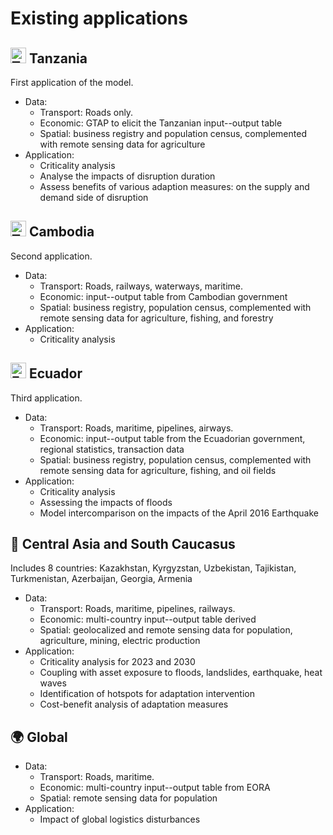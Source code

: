 # Existing applications

## <img src="https://upload.wikimedia.org/wikipedia/commons/3/38/Flag_of_Tanzania.svg" alt="Tanzania Flag" width="25"/> Tanzania

First application of the model.
- Data:
  - Transport: Roads only.
  - Economic: GTAP to elicit the Tanzanian input--output table
  - Spatial: business registry and population census, complemented with remote sensing data for agriculture
- Application:
  - Criticality analysis
  - Analyse the impacts of disruption duration
  - Assess benefits of various adaption measures: on the supply and demand side of disruption


## <img src="https://upload.wikimedia.org/wikipedia/commons/8/83/Flag_of_Cambodia.svg" alt="Tanzania Flag" width="25"/> Cambodia

Second application.

- Data:
  - Transport: Roads, railways, waterways, maritime.
  - Economic: input--output table from Cambodian government
  - Spatial: business registry, population census, complemented with remote sensing data for agriculture, fishing, and forestry
- Application:
  - Criticality analysis


## <img src="https://upload.wikimedia.org/wikipedia/commons/e/e8/Flag_of_Ecuador.svg" alt="Ecuador Flag" width="25"/> Ecuador

Third application.
- Data:
  - Transport: Roads, maritime, pipelines, airways.
  - Economic: input--output table from the Ecuadorian government, regional statistics, transaction data
  - Spatial: business registry, population census, complemented with remote sensing data for agriculture, fishing, and oil fields
- Application:
  - Criticality analysis
  - Assessing the impacts of floods
  - Model intercomparison on the impacts of the April 2016 Earthquake


## 🌄 Central Asia and South Caucasus

Includes 8 countries: Kazakhstan, Kyrgyzstan, Uzbekistan, Tajikistan, Turkmenistan, Azerbaijan, Georgia, Armenia

- Data:
  - Transport: Roads, maritime, pipelines, railways.
  - Economic: multi-country input--output table derived
  - Spatial: geolocalized and remote sensing data for population, agriculture, mining, electric production
- Application:
  - Criticality analysis for 2023 and 2030 
  - Coupling with asset exposure to floods, landslides, earthquake, heat waves
  - Identification of hotspots for adaptation intervention
  - Cost-benefit analysis of adaptation measures

## 🌍 Global

- Data:
  - Transport: Roads, maritime.
  - Economic: multi-country input--output table from EORA
  - Spatial: remote sensing data for population
- Application:
  - Impact of global logistics disturbances

